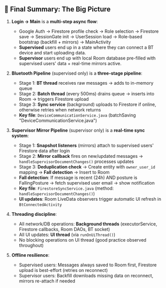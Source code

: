 ## 🎯 Final Summary: The Big Picture

1. **Login → Main** is a **multi-step async flow**:
   - Google Auth → Firestore profile check → Role selection → Firestore save → SessionGate init → UserSession load → Role-based bootstrap (backfill + mirrors) → MainActivity
   - **Supervised** users end up in a state where they can connect a BT device and start uploading data.
   - **Supervisor** users end up with local Room database pre-filled with supervised users' data + real-time mirrors active.

2. **Bluetooth Pipeline** (supervised only) is a **three-stage pipeline**:
   - Stage 1: **BT thread** receives raw messages → adds to in-memory queue
   - Stage 2: **Batch thread** (every 500ms) drains queue → inserts into Room → triggers Firestore upload
   - Stage 3: **Sync service** (background) uploads to Firestore if online, otherwise retries when network returns
   - **Key file**: `DeviceCommunicationService.java` (batchSaving "DeviceCommunicationService.java")

3. **Supervisor Mirror Pipeline** (supervisor only) is a **real-time sync system**:
   - Stage 1: **Snapshot listeners** (mirrors) attach to supervised users' Firestore data after login
   - Stage 2: **Mirror callback** fires on new/updated messages → `handleSupervisorDocumentChanges()` processes updates
   - Stage 3: **Deduplication check** → Create entity with `owner_user_id` mapping → **Fall detection** → Insert to Room
   - **Fall detection**: If message is recent (24h) AND posture is FallingPosture → fetch supervised user email → show notification
   - **Key file**: `FirestoreSyncService.java` (method: `handleSupervisorDocumentChanges()`)
   - **UI updates**: Room LiveData observers trigger automatic UI refresh in `BtConnectedActivity`

4. **Threading discipline**:
   - All network/DB operations: **Background threads** (executorService, Firestore callbacks, Room DAOs, BT socket)
   - All UI updates: **UI thread** (via `runOnUiThread()`)
   - No blocking operations on UI thread (good practice observed throughout)

5. **Offline resilience**:
   - Supervised users: Messages always saved to Room first, Firestore upload is best-effort (retries on reconnect)
   - Supervisor users: Backfill downloads missing data on reconnect, mirrors re-attach if needed